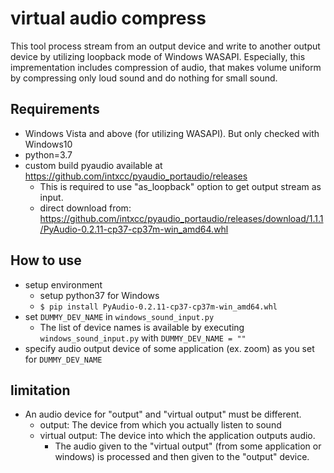 # virtual audio compress
This tool process stream from an output device and write to another output device by utilizing loopback mode of Windows WASAPI.
Especially, this imprementation includes compression of audio, that makes volume uniform by compressing only loud sound and do nothing for small sound.

## Requirements
- Windows Vista and above (for utilizing WASAPI). But only checked with Windows10
- python=3.7
- custom build pyaudio available at https://github.com/intxcc/pyaudio_portaudio/releases
    - This is required to use "as_loopback" option to get output stream as input.
    - direct download from: https://github.com/intxcc/pyaudio_portaudio/releases/download/1.1.1/PyAudio-0.2.11-cp37-cp37m-win_amd64.whl

## How to use
- setup environment
    - setup python37 for Windows
    - `$ pip install PyAudio-0.2.11-cp37-cp37m-win_amd64.whl`
- set `DUMMY_DEV_NAME` in `windows_sound_input.py`
    - The list of device names is available by executing `windows_sound_input.py` with `DUMMY_DEV_NAME = ""`
- specify audio output device of some application (ex. zoom) as you set for `DUMMY_DEV_NAME`

## limitation
- An audio device for "output" and "virtual output" must be different.
    - output: The device from which you actually listen to sound
    - virtual output: The device into which the application outputs audio.
        - The audio given to the "virtual output" (from some application or windows) is processed and then given to the "output" device.